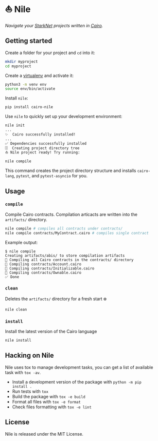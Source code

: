 # ⛵ Nile

_Navigate your [StarkNet](https://www.cairo-lang.org/docs/hello_starknet/index.html) projects written in [Cairo](https://cairo-lang.org)._

## Getting started

Create a folder for your project and `cd` into it:
```sh
mkdir myproject
cd myproject
```

Create a [virtualenv](https://docs.python.org/3/library/venv.html) and activate it:

```sh
python3 -m venv env
source env/bin/activate
```

Install `nile`:

```sh
pip install cairo-nile
```

Use `nile` to quickly set up your development environment:

```sh
nile init
...
✨  Cairo successfully installed!
...
✅ Dependencies successfully installed
🗄  Creating project directory tree
⛵️ Nile project ready! Try running:

nile compile
```
This command creates the project directory structure and installs `cairo-lang`, `pytest`, and `pytest-asyncio` for you.

## Usage
### `compile`

Compile Cairo contracts. Compilation articacts are written into the `artifacts/` directory.

```sh
nile compile # compiles all contracts under contracts/
nile compile contracts/MyContract.cairo # compiles single contract
```
Example output:
```
$ nile compile
Creating artifacts/abis/ to store compilation artifacts
🤖 Compiling all Cairo contracts in the contracts/ directory
🔨 Compiling contracts/Account.cairo
🔨 Compiling contracts/Initializable.cairo
🔨 Compiling contracts/Ownable.cairo
✅ Done
```

### `clean`

Deletes the `artifacts/` directory for a fresh start ❄️

```sh
nile clean
```
### `install`
Install the latest version of the Cairo language

```sh
nile install
```

## Hacking on Nile

Nile uses tox to manage development tasks, you can get a list of
available task with `tox -av`.

 * Install a development version of the package with `python -m pip install .`
 * Run tests with `tox`
 * Build the package with `tox -e build`
 * Format all files with `tox -e format`
 * Check files formatting with `tox -e lint`


## License
Nile is released under the MIT License.
